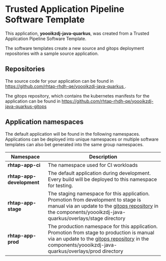 # Trusted Application Pipeline Software Template

This application, **yoooikzdj-java-quarkus**, was created from a Trusted Application Pipeline Software Template.

The software templates create a new source and gitops deployment repositories with a sample source application. 

## Repositories

The source code for your application can be found in [https://github.com/rhtap-rhdh-qe/yoooikzdj-java-quarkus ](https://github.com/rhtap-rhdh-qe/yoooikzdj-java-quarkus ).
 
The gitops repository, which contains the kubernetes manifests for the application can be found in 
[https://github.com/rhtap-rhdh-qe/yoooikzdj-java-quarkus-gitops ](https://github.com/rhtap-rhdh-qe/yoooikzdj-java-quarkus-gitops ) 

## Application namespaces 

The default application will be found in the following namespaces. Applications can be deployed into unique namespaces or multiple software templates can also bet generated into the same group namespaces.  

|  Namespace   |  Description   |  
| -------- | -------- |
| **rhtap-app-ci** | The namespace used for CI workloads |
| **rhtap-app-development** | The default application during development. Every build will be deployed to this namespace for testing. |
| **rhtap-app-stage** | The staging namespace for this application. Promotion from development to stage is manual via an update to the [gitops repository](https://github.com/rhtap-rhdh-qe/yoooikzdj-java-quarkus-gitops ) in the components/yoooikzdj-java-quarkus/overlays/stage directory |
| **rhtap-app-prod** | The production namespace for this application. Promotion from stage to production is manual via an update to the [gitops repository](https://github.com/rhtap-rhdh-qe/yoooikzdj-java-quarkus-gitops ) in the components/yoooikzdj-java-quarkus/overlays/prod directory |